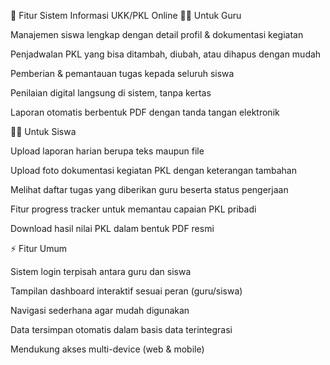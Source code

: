 🚀 Fitur Sistem Informasi UKK/PKL Online
👨‍🏫 Untuk Guru

Manajemen siswa lengkap dengan detail profil & dokumentasi kegiatan

Penjadwalan PKL yang bisa ditambah, diubah, atau dihapus dengan mudah

Pemberian & pemantauan tugas kepada seluruh siswa

Penilaian digital langsung di sistem, tanpa kertas

Laporan otomatis berbentuk PDF dengan tanda tangan elektronik

👩‍🎓 Untuk Siswa

Upload laporan harian berupa teks maupun file

Upload foto dokumentasi kegiatan PKL dengan keterangan tambahan

Melihat daftar tugas yang diberikan guru beserta status pengerjaan

Fitur progress tracker untuk memantau capaian PKL pribadi

Download hasil nilai PKL dalam bentuk PDF resmi

⚡ Fitur Umum

Sistem login terpisah antara guru dan siswa

Tampilan dashboard interaktif sesuai peran (guru/siswa)

Navigasi sederhana agar mudah digunakan

Data tersimpan otomatis dalam basis data terintegrasi

Mendukung akses multi-device (web & mobile)
